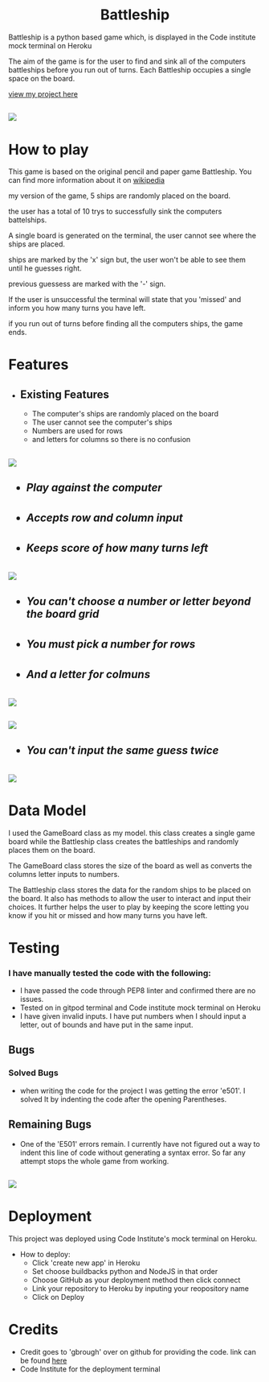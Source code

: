  <h1 align=center>Battleship</h1> 

 Battleship is a python based game which, is displayed in the Code institute mock terminal on Heroku

 The aim of the game is for the user to find and sink all of the computers battleships before you run out of turns. Each Battleship occupies a single space on the board. 

 [view my project here](https://marks-battleship-game.herokuapp.com/)

 <h2><img src='images/am_i_responsive_img.png'>

# How to play

This game is based on the original pencil and paper game Battleship. You can find more information about it on [wikipedia](https://en.wikipedia.org/wiki/Battleship_(game))

my version of the game, 5 ships are randomly placed on the board.

the user has a total of 10 trys to successfully sink the computers battelships.

A single board is generated on the terminal, the user cannot see where the ships are placed.

ships are marked by the 'x' sign but, the user won't be able to see them until he guesses right.

previous guessess are marked with the '-' sign.

If the user is unsuccessful the terminal will state that you 'missed' and inform you how many turns you have left.

if you run out of turns before finding all the computers ships, the game ends.

# Features 

- ## Existing Features
    - The computer's ships are randomly placed on the board
    - The user cannot see the computer's ships
    - Numbers are used for rows 
    - and letters for columns so there is no confusion

<h2><img src='images/terminal-0-img.png'>

- ##### Play against the computer
- ##### Accepts row and column input 
- ##### Keeps score of how many turns left

<h2><img src='images/terminal-1-img.png'>

- ##### You can't choose a number or letter beyond the board grid
- ##### You must pick a number for rows 
- ##### And a letter for colmuns

<h2><img src='images/row-error-img.png'>
<h2><img src='images/column-error-img.png'>

- ##### You can't input the same guess twice

<h2><img src='images/guess-twice-img.png'>

# Data Model 

I used the GameBoard class as my model. this class creates a single game board while the Battleship class creates the battleships and randomly places them on the board.

The GameBoard class stores the size of the board as well as converts the columns letter inputs to numbers.

The Battleship class stores the data for the random ships to be placed on the board. It also has methods to allow the user to interact and input their choices. It further helps the user to play by keeping the score letting you know if you hit or missed and how many turns you have left.


# Testing 
### I have manually tested the code with the following:
- I have passed the code through PEP8 linter and confirmed there are no issues.
- Tested on in gitpod terminal and Code institute mock terminal on Heroku
- I have given invalid inputs. I have put numbers when I should input a letter, out of bounds and have put in the same input.

##  Bugs

 ### Solved Bugs

- when writing the code for the project I was getting the error 'e501'. I solved It by indenting the code after the opening Parentheses.

## Remaining Bugs

-  One of the 'E501' errors remain. I currently have not figured out a way to indent this line of code without generating a syntax error. So far any attempt stops the whole game from working.

<h2><img src='images/error-e501-img.png'>

# Deployment

This project was deployed using Code Institute's mock terminal on Heroku.

- How to deploy:
    - Click 'create new app' in Heroku
    - Set choose buildbacks python and NodeJS in that order
    - Choose GitHub as your deployment method then click connect
    - Link your repository to Heroku by inputing your reopository name
    - Click on Deploy


# Credits

- Credit goes to 'gbrough' over on github for providing the code. link can be found [here](https://github.com/gbrough/battleship/blob/main/single_player_OO.py)
- Code Institute for the deployment terminal
